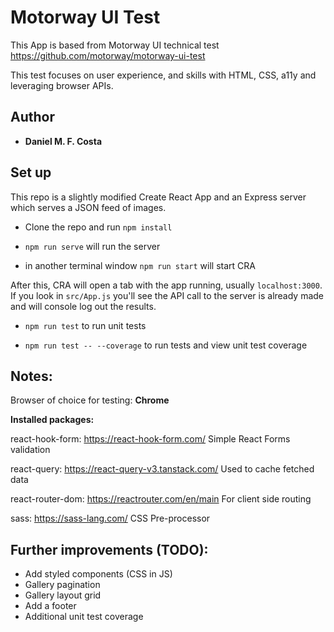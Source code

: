 
# Motorway UI Test

This App is based from Motorway UI technical test
https://github.com/motorway/motorway-ui-test

This test focuses on user experience, and skills with HTML, CSS, a11y and leveraging browser APIs.


## Author

* **Daniel M. F. Costa**


## Set up

This repo is a slightly modified Create React App and an Express server which serves a JSON feed of images.

- Clone the repo and run `npm install`

- `npm run serve` will run the server
- in another terminal window `npm run start` will start CRA

After this, CRA will open a tab with the app running, usually `localhost:3000`. If you look in `src/App.js` you'll see the API call to the server is already made and will console log out the results.

-  `npm run test` to run unit tests

-  `npm run test -- --coverage` to run tests and view unit test coverage  


## Notes:

Browser of choice for testing: **Chrome**

**Installed packages:**

react-hook-form: https://react-hook-form.com/ 
Simple React Forms validation

react-query: https://react-query-v3.tanstack.com/ 
Used to cache fetched data

react-router-dom: https://reactrouter.com/en/main 
For client side routing

sass: https://sass-lang.com/ 
CSS Pre-processor

## Further improvements (TODO):

* Add styled components (CSS in JS)
* Gallery pagination
* Gallery layout grid
* Add a footer
* Additional unit test coverage
